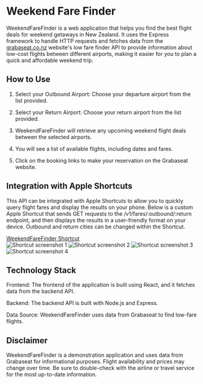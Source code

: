 # Weekend Fare Finder

WeekendFareFinder is a web application that helps you find the best flight deals for weekend getaways in New Zealand. It uses the Express framework to handle HTTP requests and fetches data from the [grabaseat.co.nz](https://grabaseat.co.nz/) website's low fare finder API to provide information about low-cost flights between different airports, making it easier for you to plan a quick and affordable weekend trip.

## How to Use
1. Select your Outbound Airport: Choose your departure airport from the list provided.

2. Select your Return Airport: Choose your return airport from the list provided.

3. WeekendFareFinder will retrieve any upcoming weekend flight deals between the selected airports.

4. You will see a list of available flights, including dates and fares.

5. Click on the booking links to make your reservation on the Grabaseat website.

## Integration with Apple Shortcuts  
This API can be integrated with Apple Shortcuts to allow you to quickly query flight fares and display the results on your phone. Below is a custom Apple Shortcut that sends GET requests to the /v1/fares/:outbound/:return endpoint, and then displays the results in a user-friendly format on your device. Outbound and return cities can be changed within the Shortcut.

[WeekendFareFinder Shortcut](https://www.icloud.com/shortcuts/6403710832e5412c9fdc850c21a3bc7a)  
![Shortcut screenshot 1](/screenshots/1.jpg)  ![Shortcut screenshot 2](/screenshots/2.jpg)  ![Shortcut screenshot 3](/screenshots/3.jpg)  ![Shortcut screenshot 4](/screenshots/4.jpg)

## Technology Stack
Frontend: The frontend of the application is built using React, and it fetches data from the backend API.

Backend: The backend API is built with Node.js and Express.

Data Source: WeekendFareFinder uses data from Grabaseat to find low-fare flights.

## Disclaimer  

WeekendFareFinder is a demonstration application and uses data from Grabaseat for informational purposes. Flight availability and prices may change over time. Be sure to double-check with the airline or travel service for the most up-to-date information.
